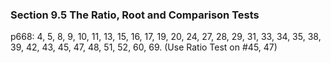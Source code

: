 ### Section 9.5 The Ratio, Root and Comparison Tests
p668: 4, 5, 8, 9, 10, 11, 13, 15, 16, 17, 19, 20, 24, 27, 28, 29, 31, 33, 34, 35, 38, 39, 42, 43, 45, 47, 48, 51, 52, 60, 69. (Use Ratio Test on #45, 47)

